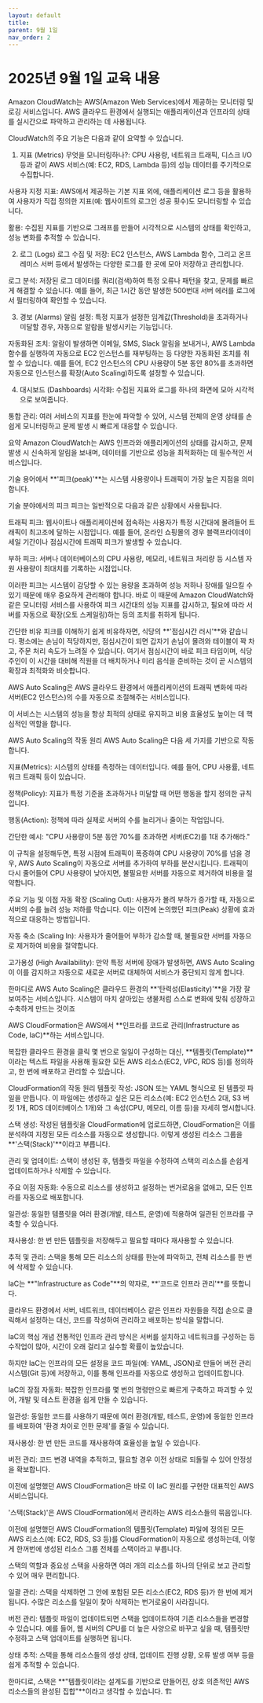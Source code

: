 ```yaml
---
layout: default
title: 
parent: 9월 1일
nav_order: 2
---
```


# 2025년 9월 1일 교육 내용

Amazon CloudWatch는 AWS(Amazon Web Services)에서 제공하는 모니터링 및 로깅 서비스입니다. AWS 클라우드 환경에서 실행되는 애플리케이션과 인프라의 상태를 실시간으로 파악하고 관리하는 데 사용됩니다.

CloudWatch의 주요 기능은 다음과 같이 요약할 수 있습니다.

1. 지표 (Metrics)
무엇을 모니터링하나?: CPU 사용량, 네트워크 트래픽, 디스크 I/O 등과 같이 AWS 서비스(예: EC2, RDS, Lambda 등)의 성능 데이터를 주기적으로 수집합니다.

사용자 지정 지표: AWS에서 제공하는 기본 지표 외에, 애플리케이션 로그 등을 활용하여 사용자가 직접 정의한 지표(예: 웹사이트의 로그인 성공 횟수)도 모니터링할 수 있습니다.

활용: 수집된 지표를 기반으로 그래프를 만들어 시각적으로 시스템의 상태를 확인하고, 성능 변화를 추적할 수 있습니다.

2. 로그 (Logs)
로그 수집 및 저장: EC2 인스턴스, AWS Lambda 함수, 그리고 온프레미스 서버 등에서 발생하는 다양한 로그를 한 곳에 모아 저장하고 관리합니다.

로그 분석: 저장된 로그 데이터를 쿼리(검색)하여 특정 오류나 패턴을 찾고, 문제를 빠르게 해결할 수 있습니다. 예를 들어, 최근 1시간 동안 발생한 500번대 서버 에러를 로그에서 필터링하여 확인할 수 있습니다.

3. 경보 (Alarms)
알림 설정: 특정 지표가 설정한 임계값(Threshold)을 초과하거나 미달할 경우, 자동으로 알람을 발생시키는 기능입니다.

자동화된 조치: 알람이 발생하면 이메일, SMS, Slack 알림을 보내거나, AWS Lambda 함수를 실행하여 자동으로 EC2 인스턴스를 재부팅하는 등 다양한 자동화된 조치를 취할 수 있습니다. 예를 들어, EC2 인스턴스의 CPU 사용량이 5분 동안 80%를 초과하면 자동으로 인스턴스를 확장(Auto Scaling)하도록 설정할 수 있습니다.

4. 대시보드 (Dashboards)
시각화: 수집된 지표와 로그를 하나의 화면에 모아 시각적으로 보여줍니다.

통합 관리: 여러 서비스의 지표를 한눈에 파악할 수 있어, 시스템 전체의 운영 상태를 손쉽게 모니터링하고 문제 발생 시 빠르게 대응할 수 있습니다.

요약
Amazon CloudWatch는 AWS 인프라와 애플리케이션의 상태를 감시하고, 문제 발생 시 신속하게 알림을 보내며, 데이터를 기반으로 성능을 최적화하는 데 필수적인 서비스입니다.


기술 용어에서 **'피크(peak)'**는 시스템 사용량이나 트래픽이 가장 높은 지점을 의미합니다.

기술 분야에서의 피크
피크는 일반적으로 다음과 같은 상황에서 사용됩니다.

트래픽 피크: 웹사이트나 애플리케이션에 접속하는 사용자가 특정 시간대에 몰려들어 트래픽이 최고조에 달하는 시점입니다. 예를 들어, 온라인 쇼핑몰의 경우 블랙프라이데이 세일 기간이나 점심시간에 트래픽 피크가 발생할 수 있습니다.

부하 피크: 서버나 데이터베이스의 CPU 사용량, 메모리, 네트워크 처리량 등 시스템 자원 사용량이 최대치를 기록하는 시점입니다.

이러한 피크는 시스템이 감당할 수 있는 용량을 초과하여 성능 저하나 장애를 일으킬 수 있기 때문에 매우 중요하게 관리해야 합니다. 바로 이 때문에 Amazon CloudWatch와 같은 모니터링 서비스를 사용하여 피크 시간대의 성능 지표를 감시하고, 필요에 따라 서버를 자동으로 확장(오토 스케일링)하는 등의 조치를 취하게 됩니다.

간단한 비유
피크를 이해하기 쉽게 비유하자면, 식당의 **'점심시간 러시'**와 같습니다. 평소에는 손님이 적당하지만, 점심시간이 되면 갑자기 손님이 몰려와 테이블이 꽉 차고, 주문 처리 속도가 느려질 수 있습니다. 여기서 점심시간이 바로 피크 타임이며, 식당 주인이 이 시간을 대비해 직원을 더 배치하거나 미리 음식을 준비하는 것이 곧 시스템의 확장과 최적화와 비슷합니다.

AWS Auto Scaling은 AWS 클라우드 환경에서 애플리케이션의 트래픽 변화에 따라 서버(EC2 인스턴스)의 수를 자동으로 조절해주는 서비스입니다.

이 서비스는 시스템의 성능을 항상 최적의 상태로 유지하고 비용 효율성도 높이는 데 핵심적인 역할을 합니다.

AWS Auto Scaling의 작동 원리
AWS Auto Scaling은 다음 세 가지를 기반으로 작동합니다.

지표(Metrics): 시스템의 상태를 측정하는 데이터입니다. 예를 들어, CPU 사용률, 네트워크 트래픽 등이 있습니다.

정책(Policy): 지표가 특정 기준을 초과하거나 미달할 때 어떤 행동을 할지 정의한 규칙입니다.

행동(Action): 정책에 따라 실제로 서버의 수를 늘리거나 줄이는 작업입니다.

간단한 예시:
"CPU 사용량이 5분 동안 70%를 초과하면 서버(EC2)를 1대 추가해라."

이 규칙을 설정해두면, 특정 시점에 트래픽이 폭증하여 CPU 사용량이 70%를 넘을 경우, AWS Auto Scaling이 자동으로 서버를 추가하여 부하를 분산시킵니다. 트래픽이 다시 줄어들어 CPU 사용량이 낮아지면, 불필요한 서버를 자동으로 제거하여 비용을 절약합니다.

주요 기능 및 이점
자동 확장 (Scaling Out): 사용자가 몰려 부하가 증가할 때, 자동으로 서버의 수를 늘려 성능 저하를 막습니다. 이는 이전에 논의했던 피크(Peak) 상황에 효과적으로 대응하는 방법입니다.

자동 축소 (Scaling In): 사용자가 줄어들어 부하가 감소할 때, 불필요한 서버를 자동으로 제거하여 비용을 절약합니다.

고가용성 (High Availability): 만약 특정 서버에 장애가 발생하면, AWS Auto Scaling이 이를 감지하고 자동으로 새로운 서버로 대체하여 서비스가 중단되지 않게 합니다.

한마디로 AWS Auto Scaling은 클라우드 환경의 **'탄력성(Elasticity)'**을 가장 잘 보여주는 서비스입니다. 시스템이 마치 살아있는 생물처럼 스스로 변화에 맞춰 성장하고 수축하게 만드는 것이죠


AWS CloudFormation은 AWS에서 **인프라를 코드로 관리(Infrastructure as Code, IaC)**하는 서비스입니다.

복잡한 클라우드 환경을 클릭 몇 번으로 일일이 구성하는 대신, **템플릿(Template)**이라는 텍스트 파일을 사용해 필요한 모든 AWS 리소스(EC2, VPC, RDS 등)를 정의하고, 한 번에 배포하고 관리할 수 있습니다.

CloudFormation의 작동 원리
템플릿 작성: JSON 또는 YAML 형식으로 된 템플릿 파일을 만듭니다. 이 파일에는 생성하고 싶은 모든 리소스(예: EC2 인스턴스 2대, S3 버킷 1개, RDS 데이터베이스 1개)와 그 속성(CPU, 메모리, 이름 등)을 자세히 명시합니다.

스택 생성: 작성된 템플릿을 CloudFormation에 업로드하면, CloudFormation은 이를 분석하여 지정된 모든 리소스를 자동으로 생성합니다. 이렇게 생성된 리소스 그룹을 **'스택(Stack)'**이라고 부릅니다.

관리 및 업데이트: 스택이 생성된 후, 템플릿 파일을 수정하여 스택의 리소스를 손쉽게 업데이트하거나 삭제할 수 있습니다.

주요 이점
자동화: 수동으로 리소스를 생성하고 설정하는 번거로움을 없애고, 모든 인프라를 자동으로 배포합니다.

일관성: 동일한 템플릿을 여러 환경(개발, 테스트, 운영)에 적용하여 일관된 인프라를 구축할 수 있습니다.

재사용성: 한 번 만든 템플릿을 저장해두고 필요할 때마다 재사용할 수 있습니다.

추적 및 관리: 스택을 통해 모든 리소스의 상태를 한눈에 파악하고, 전체 리소스를 한 번에 삭제할 수 있습니다.


IaC는 **"Infrastructure as Code"**의 약자로, **'코드로 인프라 관리'**를 뜻합니다.

클라우드 환경에서 서버, 네트워크, 데이터베이스 같은 인프라 자원들을 직접 손으로 클릭해서 설정하는 대신, 코드를 작성하여 관리하고 배포하는 방식을 말합니다.

IaC의 핵심 개념
전통적인 인프라 관리 방식은 서버를 설치하고 네트워크를 구성하는 등 수작업이 많아, 시간이 오래 걸리고 실수할 확률이 높았습니다.

하지만 IaC는 인프라의 모든 설정을 코드 파일(예: YAML, JSON)로 만들어 버전 관리 시스템(Git 등)에 저장하고, 이를 통해 인프라를 자동으로 생성하고 업데이트합니다.

IaC의 장점
자동화: 복잡한 인프라를 몇 번의 명령만으로 빠르게 구축하고 파괴할 수 있어, 개발 및 테스트 환경을 쉽게 만들 수 있습니다.

일관성: 동일한 코드를 사용하기 때문에 여러 환경(개발, 테스트, 운영)에 동일한 인프라를 배포하여 '환경 차이로 인한 문제'를 줄일 수 있습니다.

재사용성: 한 번 만든 코드를 재사용하여 효율성을 높일 수 있습니다.

버전 관리: 코드 변경 내역을 추적하고, 필요할 경우 이전 상태로 되돌릴 수 있어 안정성을 확보합니다.

이전에 설명했던 AWS CloudFormation은 바로 이 IaC 원리를 구현한 대표적인 AWS 서비스입니다.


'스택(Stack)'은 AWS CloudFormation에서 관리하는 AWS 리소스들의 묶음입니다.

이전에 설명했던 AWS CloudFormation의 템플릿(Template) 파일에 정의된 모든 AWS 리소스(예: EC2, RDS, S3 등)를 CloudFormation이 자동으로 생성하는데, 이렇게 한꺼번에 생성된 리소스 그룹 전체를 스택이라고 부릅니다.

스택의 역할과 중요성
스택을 사용하면 여러 개의 리소스를 하나의 단위로 보고 관리할 수 있어 매우 편리합니다.

일괄 관리: 스택을 삭제하면 그 안에 포함된 모든 리소스(EC2, RDS 등)가 한 번에 제거됩니다. 수많은 리소스를 일일이 찾아 삭제하는 번거로움이 사라집니다.

버전 관리: 템플릿 파일이 업데이트되면 스택을 업데이트하여 기존 리소스들을 변경할 수 있습니다. 예를 들어, 웹 서버의 CPU를 더 높은 사양으로 바꾸고 싶을 때, 템플릿만 수정하고 스택 업데이트를 실행하면 됩니다.

상태 추적: 스택을 통해 리소스들의 생성 상태, 업데이트 진행 상황, 오류 발생 여부 등을 쉽게 추적할 수 있습니다.

한마디로, 스택은 **"템플릿이라는 설계도를 기반으로 만들어진, 상호 의존적인 AWS 리소스들의 완성된 집합"**이라고 생각할 수 있습니다. 🏗️